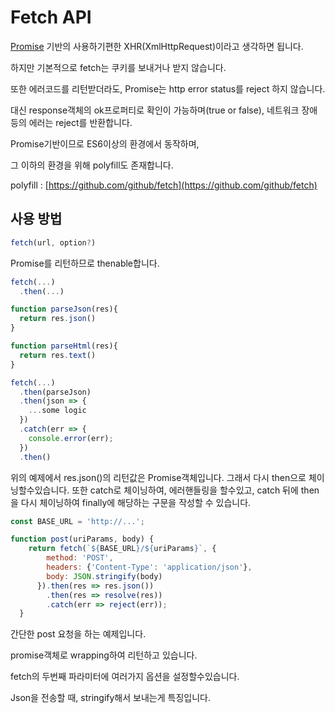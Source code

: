 # Fetch API

[Promise](promise.md) 기반의 사용하기편한 XHR\(XmlHttpRequest\)이라고 생각하면 됩니다.

하지만 기본적으로 fetch는 쿠키를 보내거나 받지 않습니다.

또한 에러코드를 리턴받더라도, Promise는 http error status를 reject 하지 않습니다.

대신 response객체의 ok프로퍼티로 확인이 가능하며\(true or false\), 네트워크 장애등의 에러는 reject를 반환합니다.

Promise기반이므로 ES6이상의 환경에서 동작하며,

그 이하의 환경을 위해 polyfill도 존재합니다.

polyfill : [https://github.com/github/fetch](https://github.com/github/fetch)

## 사용 방법

```javascript
fetch(url, option?)
```

Promise를 리턴하므로 thenable합니다.

```javascript
fetch(...)
  .then(...)
```

```javascript
function parseJson(res){
  return res.json()
}

function parseHtml(res){
  return res.text()
}

fetch(...)
  .then(parseJson)
  .then(json => {
    ...some logic
  })
  .catch(err => {
    console.error(err);
  })
  .then()
```

위의 예제에서 res.json\(\)의 리턴값은 Promise객체입니다. 그래서 다시 then으로 체이닝할수있습니다. 또한 catch로 체이닝하여, 에러핸들링을 할수있고, catch 뒤에 then을 다시 체이닝하여 finally에 해당하는 구문을 작성할 수 있습니다.

```javascript
const BASE_URL = 'http://...';

function post(uriParams, body) {
    return fetch(`${BASE_URL}/${uriParams}`, {
        method: 'POST',
        headers: {'Content-Type': 'application/json'},
        body: JSON.stringify(body)
      }).then(res => res.json())
        .then(res => resolve(res))
        .catch(err => reject(err));
  }
```

간단한 post 요청을 하는 예제입니다.

promise객체로 wrapping하여 리턴하고 있습니다.

fetch의 두번째 파라미터에 여러가지 옵션을 설정할수있습니다.

Json을 전송할 때, stringify해서 보내는게 특징입니다.

